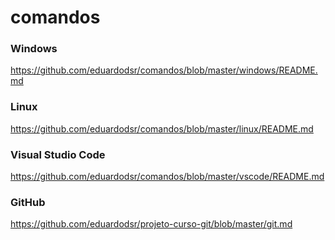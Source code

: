 # comandos


### Windows

<https://github.com/eduardodsr/comandos/blob/master/windows/README.md>


### Linux

<https://github.com/eduardodsr/comandos/blob/master/linux/README.md>


### Visual Studio Code

<https://github.com/eduardodsr/comandos/blob/master/vscode/README.md>


### GitHub

https://github.com/eduardodsr/projeto-curso-git/blob/master/git.md
